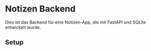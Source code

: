 # Notizen Backend

Dies ist das Backend für eine Notizen-App, die mit FastAPI und SQLite entwickelt wurde.

## Setup


